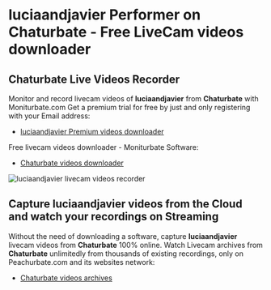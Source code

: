 # luciaandjavier Performer on Chaturbate - Free LiveCam videos downloader

## Chaturbate Live Videos Recorder

Monitor and record livecam videos of **luciaandjavier** from **Chaturbate** with Moniturbate.com
Get a premium trial for free by just and only registering with your Email address:
* [luciaandjavier Premium videos downloader](https://moniturbate.com/request-demo-licence-key.html)

Free livecam videos downloader - Moniturbate Software:
* [Chaturbate videos downloader](https://moniturbate.com/moniturbate-download-software.html)

![luciaandjavier livecam videos recorder](https://peachurnet.com/templates/moniturbate-software.png)


## Capture luciaandjavier videos from the Cloud and watch your recordings on Streaming

Without the need of downloading a software, capture **luciaandjavier** livecam videos from **Chaturbate** 100% online.
Watch Livecam archives from **Chaturbate** unlimitedly from thousands of existing recordings, only on Peachurbate.com and its websites network:
* [Chaturbate videos archives](https://peachurnet.com/)